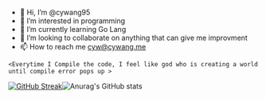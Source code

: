 

- 👋 Hi, I’m @cywang95
- 👀 I’m interested in programming
- 🌱 I’m currently learning Go Lang
- 💞️ I’m looking to collaborate on anything that can give me improvment 
- 📫 How to reach me cyw@cywang.me

```
<Everytime I Compile the code, I feel like god who is creating a world until compile error pops up >

````


[![GitHub Streak](https://github-readme-streak-stats.herokuapp.com/?user=cywang95&theme=dark)](https://git.io/streak-stats)![Anurag's GitHub stats](https://github-readme-stats.vercel.app/api?username=cywang95&count_private=true&show_icons=true&theme=tokyonight)

<!---
cywang95/cywang95 is a ✨ special ✨ repository because its `README.md` (this file) appears on your GitHub profile.
You can click the Preview link to take a look at your changes.
--->
